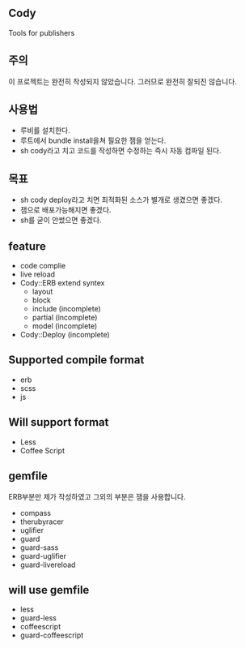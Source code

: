 ## Cody
Tools for publishers

## 주의
이 프로젝트는 완전히 작성되지 않았습니다. 그러므로 완전히 잘되진 않습니다.


## 사용법
  - 루비를 설치한다.
  - 루트에서 bundle install을쳐 필요한 잼을 얻는다.
  - sh cody라고 치고 코드를 작성하면 수정하는 즉시 자동 컴파일 된다.

## 목표
  - sh cody deploy라고 치면 최적화된 소스가 별개로 생겼으면 좋겠다.
  - 잼으로 배포가능해지면 좋겠다.
  - sh를 굳이 안썼으면 좋겠다.

## feature
  - code complie
  - live reload
  - Cody::ERB extend syntex
    - layout
    - block
    - include (incomplete)
    - partial (incomplete)
    - model   (incomplete)
  - Cody::Deploy (incomplete)

## Supported compile format
  - erb
  - scss
  - js

## Will support format
  - Less
  - Coffee Script

## gemfile
ERB부분만 제가 작성하였고 그외의 부분은 잼을 사용합니다.
  - compass
  - therubyracer
  - uglifier
  - guard
  - guard-sass
  - guard-uglifier
  - guard-livereload
  
## will use gemfile
  - less
  - guard-less
  - coffeescript
  - guard-coffeescript
  